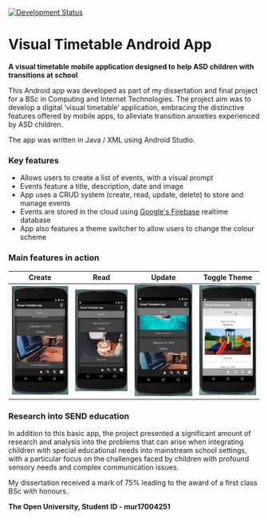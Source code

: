 [![Development Status](https://img.shields.io/badge/status-project_completed-green.svg)](https://github.com/mahmon/visual-timetable-app)

# Visual Timetable Android App

**A visual timetable mobile application designed to help ASD children with transitions at school**

This Android app was developed as part of my dissertation and final project for a BSc in Computing and Internet Technologies. The project aim was to develop a digital ‘visual timetable’ application, embracing the distinctive features offered by mobile apps, to alleviate transition anxieties experienced by ASD children.

The app was written in Java / XML using Android Studio.

### Key features
- Allows users to create a list of events, with a visual prompt
- Events feature a title, description, date and image
- App uses a CRUD system (create, read, update, delete) to store and manage events
- Events are stored in the cloud using [Google's Firebase](https://firebase.google.com) realtime database
- App also features a theme switcher to allow users to change the colour scheme

### Main features in action

Create | Read | Update | Toggle Theme
--- | --- | --- | ---
![Create event](https://github.com/mahmon/visual-timetable-app/blob/master/gifs/create.gif "Create event") | ![Read event](https://github.com/mahmon/visual-timetable-app/blob/master/gifs/read.gif "Read event") | ![Update event](https://github.com/mahmon/visual-timetable-app/blob/master/gifs/update.gif "Update event") | ![Toggle Theme](https://github.com/mahmon/visual-timetable-app/blob/master/gifs/toggle.gif "Toggle themes")

### Research into SEND education
In addition to this basic app, the project presented a significant amount of research and analysis into the problems that can arise when integrating children with special educational needs into mainstream school settings, with a particular focus on the challenges faced by children with profound sensory needs and complex communication issues.

My dissertation received a mark of 75% leading to the award of a first class BSc with honours.

**The Open University, Student ID - mur17004251**
